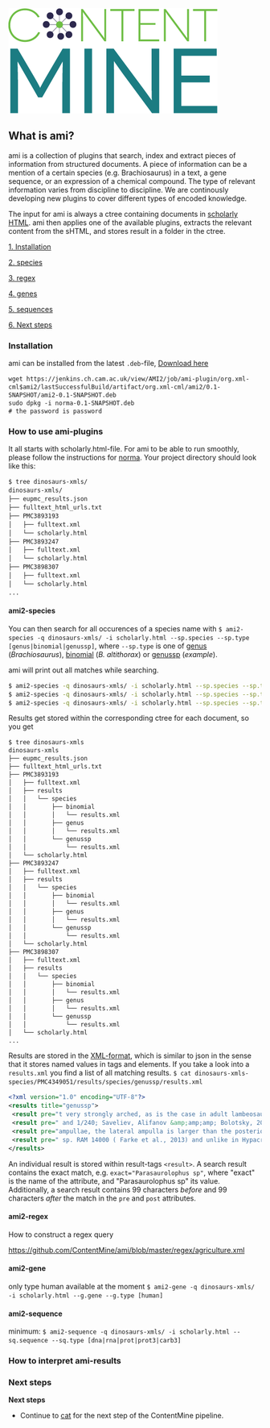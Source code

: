 ![ContentMine logo](https://github.com/ContentMine/assets/blob/master/png/Content_mine(small).png)

## What is ami?

ami is a collection of plugins that search, index and extract pieces of information from structured documents. A piece of information can be a mention of a certain species (e.g. Brachiosaurus) in a text, a gene sequence, or an expression of a chemical compound. The type of relevant information varies from discipline to discipline. We are continously developing new plugins to cover different types of encoded knowledge.

The input for ami is always a ctree containing documents in [scholarly HTML](../sHTML/sHTML-overview.md). ami then applies one of the available plugins, extracts the relevant content from the sHTML, and stores result in a folder in the ctree.


[1. Installation](#installation)

[2. species](#ami2-species)

[3. regex](#ami2-regex)

[4. genes](#ami2-gene)

[5. sequences](#ami2-sequences)

[6. Next steps](#next-steps)


### Installation

ami can be installed from the latest `.deb`-file, [Download here](https://jenkins.ch.cam.ac.uk/view/AMI2/job/ami-plugin/org.xml-cml$ami2/lastSuccessfulBuild/artifact/org.xml-cml/ami2/0.1-SNAPSHOT/ami2-0.1-SNAPSHOT.deb)

```
wget https://jenkins.ch.cam.ac.uk/view/AMI2/job/ami-plugin/org.xml-cml$ami2/lastSuccessfulBuild/artifact/org.xml-cml/ami2/0.1-SNAPSHOT/ami2-0.1-SNAPSHOT.deb
sudo dpkg -i norma-0.1-SNAPSHOT.deb
# the password is password
```

### How to use ami-plugins

It all starts with scholarly.html-file. For ami to be able to run smoothly, please follow the instructions for [norma](../norma/norma-tutorial.md). Your project directory should look like this:

```bash
$ tree dinosaurs-xmls/
dinosaurs-xmls/
├── eupmc_results.json
├── fulltext_html_urls.txt
├── PMC3893193
│   ├── fulltext.xml
│   └── scholarly.html
├── PMC3893247
│   ├── fulltext.xml
│   └── scholarly.html
├── PMC3898307
│   ├── fulltext.xml
│   └── scholarly.html
...
```

#### ami2-species


You can then search for all occurences of a species name with `$ ami2-species -q dinosaurs-xmls/ -i scholarly.html --sp.species --sp.type [genus|binomial|genussp]`, where `--sp.type` is one of [genus](https://en.wikipedia.org/wiki/Genus) (*Brachiosaurus*), [binomial](https://en.wikipedia.org/wiki/Binomial_nomenclature) (*B. altithorax*) or [genussp](???) (*example*).

ami will print out all matches while searching.

```bash
$ ami2-species -q dinosaurs-xmls/ -i scholarly.html --sp.species --sp.type genus
$ ami2-species -q dinosaurs-xmls/ -i scholarly.html --sp.species --sp.type binomial
$ ami2-species -q dinosaurs-xmls/ -i scholarly.html --sp.species --sp.type genussp
```

Results get stored within the corresponding ctree for each document, so you get

```
$ tree dinosaurs-xmls
dinosaurs-xmls
├── eupmc_results.json
├── fulltext_html_urls.txt
├── PMC3893193
│   ├── fulltext.xml
│   ├── results
│   │   └── species
│   │       ├── binomial
│   │       │   └── results.xml
│   │       ├── genus
│   │       │   └── results.xml
│   │       └── genussp
│   │           └── results.xml
│   └── scholarly.html
├── PMC3893247
│   ├── fulltext.xml
│   ├── results
│   │   └── species
│   │       ├── binomial
│   │       │   └── results.xml
│   │       ├── genus
│   │       │   └── results.xml
│   │       └── genussp
│   │           └── results.xml
│   └── scholarly.html
├── PMC3898307
│   ├── fulltext.xml
│   ├── results
│   │   └── species
│   │       ├── binomial
│   │       │   └── results.xml
│   │       ├── genus
│   │       │   └── results.xml
│   │       └── genussp
│   │           └── results.xml
│   └── scholarly.html
...
```
Results are stored in the [XML-format](https://en.wikipedia.org/wiki/XML), which is similar to json in the sense that it stores named values in tags and elements. If you take a look into a `results.xml` you find a list of all matching results.
`$ cat dinosaurs-xmls-species/PMC4349051/results/species/genussp/results.xml `
```xml
<?xml version="1.0" encoding="UTF-8"?>
<results title="genussp">
 <result pre="t very strongly arched, as is the case in adult lambeosaurines and unlike young individuals (e.g., " exact="Parasaurolophus sp" match="Parasaurolophus sp" post=". RAM 14000). These different angles are possibly a consequence of more strongly arched frontals in" name="genussp"/>
 <result pre=" and 1/240; Saveliev, Alifanov &amp;amp;amp; Bolotsky, 2012; Lauters et al., 2013) and the subadult of " exact="Corythosaurus sp" match="Corythosaurus sp" post=". (CMN 34825; Evans, Ridgely &amp;amp;amp; Witmer, 2009). The olfactory bulbs are turned downward with " name="genussp"/>
 <result pre="ampullae, the lateral ampulla is larger than the posterior ampulla and the anterior ampulla, as in " exact="Parasaurolophus sp" match="Parasaurolophus sp" post=". RAM 14000 ( Farke et al., 2013) and unlike in Hypacrosaurus altispinus ROM 702 and Lamb" name="genussp"/>
 <result pre=" sp. RAM 14000 ( Farke et al., 2013) and unlike in Hypacrosaurus altispinus ROM 702 and " exact="Lambeosaurus sp" match="Lambeosaurus sp" post=". ROM 758 ( Evans, Ridgely &amp;amp;amp; Witmer, 2009), where the anterior ampulla is the largest, foll" name="genussp"/>
</results>
```
An individual result is stored within result-tags `<result>`. A search result contains the exact match, e.g. `exact="Parasaurolophus sp"`, where "exact" is the name of the attribute, and "Parasaurolophus sp" its value. Additionally, a search result contains 99 characters *before* and 99 characters *after* the match in the `pre` and `post` attributes.



#### ami2-regex


How to construct a regex query

https://github.com/ContentMine/ami/blob/master/regex/agriculture.xml


#### ami2-gene


only type human available at the moment `$ ami2-gene -q dinosaurs-xmls/ -i scholarly.html --g.gene --g.type [human]`


#### ami2-sequence


minimum: `$ ami2-sequence -q dinosaurs-xmls/ -i scholarly.html --sq.sequence --sq.type [dna|rna|prot|prot3|carb3]`


### How to interpret ami-results


### Next steps


**Next steps**
* Continue to [cat](../cat/cat-tutorial.md) for the next step of the ContentMine pipeline.

